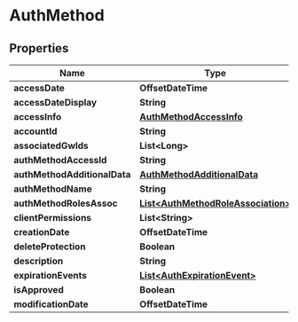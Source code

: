

# AuthMethod


## Properties

| Name | Type | Description | Notes |
|------------ | ------------- | ------------- | -------------|
|**accessDate** | **OffsetDateTime** |  |  [optional] |
|**accessDateDisplay** | **String** |  |  [optional] |
|**accessInfo** | [**AuthMethodAccessInfo**](AuthMethodAccessInfo.md) |  |  [optional] |
|**accountId** | **String** |  |  [optional] |
|**associatedGwIds** | **List&lt;Long&gt;** |  |  [optional] |
|**authMethodAccessId** | **String** |  |  [optional] |
|**authMethodAdditionalData** | [**AuthMethodAdditionalData**](AuthMethodAdditionalData.md) |  |  [optional] |
|**authMethodName** | **String** |  |  [optional] |
|**authMethodRolesAssoc** | [**List&lt;AuthMethodRoleAssociation&gt;**](AuthMethodRoleAssociation.md) |  |  [optional] |
|**clientPermissions** | **List&lt;String&gt;** |  |  [optional] |
|**creationDate** | **OffsetDateTime** |  |  [optional] |
|**deleteProtection** | **Boolean** |  |  [optional] |
|**description** | **String** |  |  [optional] |
|**expirationEvents** | [**List&lt;AuthExpirationEvent&gt;**](AuthExpirationEvent.md) |  |  [optional] |
|**isApproved** | **Boolean** |  |  [optional] |
|**modificationDate** | **OffsetDateTime** |  |  [optional] |



